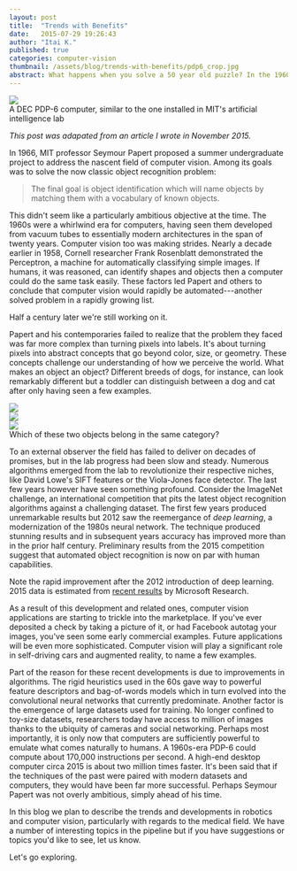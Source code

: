 ```yaml
---
layout: post
title:  "Trends with Benefits"
date:   2015-07-29 19:26:43
author: "Itai K."
published: true
categories: computer-vision
thumbnail: /assets/blog/trends-with-benefits/pdp6_crop.jpg
abstract: What happens when you solve a 50 year old puzzle? In the 1960s scientists posed the question of how to get a machine to see and understand the world. Today the era of computer vision is emerging from the lab and into common use.
---
```


<style>
</style>


<!--
<script type="text/javascript" src="http://d3js.org/d3.v3.min.js"></script>
-->
<script type="text/javascript" src="/highcharts/highcharts.js"></script>
<script type="text/javascript">
/*
$(function() {
	//Width and height
	var w = 500;
	var h = 200;
	var padding = 30;

	var dataset = [[28, 2010], [26, 2011], [15, 2012], [11, 2013], [5, 2014], [3, 2015]];

	//Create scale functions
	var xScale = d3.scale.linear()				
					.domain([2009, 2016])
					.range([1.5*padding, w-padding])

	var yScale = d3.scale.linear()
					.domain([0,30])
					.range([h-padding, padding]);
	
	//Create SVG element
	var svg = d3.select("#chart")
				.append("svg")
				.attr("width", w)
				.attr("height", h);				
				//.attr('viewBox','0 0 '+Math.min(width,height)+' '+Math.min(width,height))
    			//.attr('preserveAspectRatio','xMinYMin');

	svg.selectAll("circle")
	   .data(dataset)
	   .enter()
	   .append("circle")
	   .attr("cx", function(d) {	   	
	   		return xScale(d[1]);
	   })
	   .attr("cy", function(d) {	   	
	   		return yScale(d[0]);
	   })
	   .attr("r", 5);
	   
	var xAxis = d3.svg.axis()
                  .scale(xScale)
                  .orient("bottom")
                  .tickValues([2010, 2011, 2012, 2013, 2014, 2015 ])
                  //.ticks(7)
                  .tickFormat(d3.format("04d"));
                  //tickFormat(d3.format(".1%"));
	var yAxis = d3.svg.axis()
                  .scale(yScale)
                  .orient("left")
                  .ticks(5);                  
	
	svg.append("g")	
		.attr("class", "axis")
		.attr("transform", "translate(0," + (h - padding) + ")")
    	.call(xAxis);    
	svg.append("g")
    	.attr("class", "axis")
    	.attr("transform", "translate(" + 1.5*padding + ",0)")
    	.call(yAxis);  

	svg.append("text")
        .attr("transform", "rotate(-90)")
        .attr('y', 0)
        //.attr("y", 0 – padding)
        .attr("x", -h/2)
        .attr("dy", "1em")
        .style("text-anchor", "middle")
        .text("Percent error");  

	svg.append("text")        
        .attr('y', yScale(5)-20)        
        .attr("x", 1.5*padding)
        .attr("dy", "1em")
        .style("fill", "red")
        .style("text-anchor", "left")
        .text("Human-level performance");

    svg.append("line")
    	.attr('x1', 1.5*padding)
    	.attr('y1', yScale(5))
    	.attr('x2', w-padding)
    	.attr('y2', yScale(5))
    	.style("stroke", "rgb(255,0,0)")
    	.style("stroke-dasharray", "5,5");
        //<line x1="0" y1="0" x2="200" y2="200" style="stroke:rgb(255,0,0);stroke-width:2" />	                

});
*/

$(function () {
     $('#chart2').highcharts({
     	credits: {
            enabled: false
        },
        title: {
            text: 'Object Classification Error Rate',            
            x: 0 //x: -20 //center
        },
        subtitle: {
            text: 'Source: www.image-net.org',
            x: 0 //x: -20
        },
        xAxis: {
            //categories: ['Jan', 'Feb', 'Mar', 'Apr', 'May', 'Jun',
   			//			'Jul', 'Aug', 'Sep', 'Oct', 'Nov', 'Dec']
   			categories: ['2010', '2011', '2012', '2013', '2014', '2015']
        },
        yAxis: {
            title: {
                text: 'Percent error',
                style: {                 
                    fontSize:'14px'
                }
            },
            plotLines: [{
                value: 5.1,
                width: 1,
                //color: '#FF0000',
                color: '#ec2a2a',
                dashStyle: 'longdash'
            }]
        },
        legend: {
        	enabled: false
        },        
        series: [{            
        	name: 'Error (%)',
            data: [28, 25.7, 15.3, 11.1, 7.4, 4.94]            
        }]        
    },
	function(chart) {
		var y = chart.yAxis[0].toPixels(5.1)
		var x = chart.xAxis[0].toPixels(0)
		chart.renderer.label('Human-level performance', x, y)
		.css({
                //color: '#FF0000'
                color: '#ec2a2a'                
            })
        .add();
	});

    var label1;
     $('#chart3').highcharts({        
     	credits: {
            enabled: true,
            text: "Data: https://www.frc.ri.cmu.edu/~hpm/book97/ch3/processor.list.txt",
            href: "https://www.frc.ri.cmu.edu/~hpm/book97/ch3/processor.list.txt"
        },
        title: {
            text: 'Performance per dollar',            
            x: 0 //x: -20 //center
        },
        /*
        subtitle: {
            text: 'Source: www.image-net.org',
            x: 0 //x: -20
        },
        */
        xAxis: {
            
            type: 'linear'
        },
        yAxis: {
            title: {
                margin: 15,
                text: 'MIPS / $1000 <br/> (2015 $)',
                style: {                 
                    fontSize:'14px'
                }
            },
            labels: {
                formatter: function() {
                    return this.value.toExponential(0); // 2 digits of precision
                    //return Math.log10(this.value)
                }
            },
            type: 'logarithmic'
        },
        legend: {
        	enabled: false
        },    

        series: [{      
            type: 'scatter',      
        	name: 'MIPS / $',
            data: [
                    [1908,0.0000000000000156537603455185],
                    [1919,0.000000000000120640644501103],
                    [1946,0.000000000626582249731003],
                    [1951,0.000000000932400537067952],
                    [1954,0.000000000560283986461962],
                    [1955,0.00000000454884681243999],
                    [1960,0.000000162660861200339],
                    [1964,0.000000124757593800869],
                    [1964,0.000000388003498826844],
                    [1966,0.000000119354748429191],
                    [1967,0.000000100026171058899],
                    [1968,0.000000326528982120418],
                    [1969,0.000000659812876771724],
                    [1977,0.00000162613076188466],
                    [1982,0.0000256377847779744],
                    [1984,0.0000831973261935035],
                    [1988,0.000790127730527271],
                    [1994,0.00779446450068142],
                    [1994,0.00870829826972682],
                    [1999,0.204398756064197],
                    [2002,0.940620784310577],
                    [2006,9.19700078812352],
                    [2005,2.75314748511788],
                    [2005,3.47243826951805],
                    [2005,5.10235827357754],
                    [2006,6.76250057950259],
                    [2006,9.19700078812352],
                    [2006,8.6221882388658],
                    [2007,9.8676154289242],
                    [2007,7.89409234313936],
                    [2007,8.50133021568854],
                    [2008,13.9387116230289],
                    [2008,6.1134700101004],
                    [2008,8.13091511343354],
                    [2009,15.3538780392003],
                    [2009,17.4475886809095],
                    [2009,14.5163937825167],
                    [2010,15.0956537267229],
                    [2010,14.910808987212],
                    [2010,23.0316545430572],
                    [2011,29.616234930523],
                    [2011,37.7606995364168],
                    [2012,46.7088302933853],
                    [2013,28.5920759103905],
                    [2015,277.142857142857],
                    [2013,49.9061688617726],
                    [2013,65.7460646620794],
                    [2014,67.0474649406688],
                    [2014,94.1763754045308],
                    [2014,71.4064278540342],
                    [1986,0.0000261736836267494],
                    [1938,0.000000000000250887573964497],
                    [1939,0.00000000000247953216374269],
                    [1929,0.000000000000351428571428571]
                  ]            
              
        }]        
    },
	function(chart) {
        chart.series[0].points[8].update({
                        marker: {
                            fillColor: "#FF0000"
                        },
                        dataLabels: {
                            enabled: true,
                            align: 'left',
                            style: {
                                fontWeight: 'bold'
                            },
                            format: 'PDP-6',
                            x: -25,
                            y: -15,
                            verticalAlign: 'middle',
                            overflow: true,
                            crop: false
                        }
                    });
        /*
	   // post-render stuff goes here       
       var point = chart.series[0].points[8];
        label1 = chart.renderer.label('PDP-6', point.plotX + chart.plotLeft-30, point.plotY + chart.plotTop-35, 'callout', point.plotX + chart.plotLeft, point.plotY + chart.plotTop, false, true)
            .css({
                color: '#FFFFFF'
            })
            .attr({
                fill: 'rgba(0, 0, 0, 0.75)',
                padding: 8,
                r: 5,
                zIndex: 6
            })
            .add();            
            */
	});

});




</script>

<div class="image-container">
	<div class="subfigure-container">
		<div class="subfigure">
			<img src="/assets/blog/trends-with-benefits/pdp6_crop.jpg">
		</div>	
	</div>
	<div class="caption">A DEC PDP-6 computer, similar to the one installed in MIT's artificial intelligence lab</div>
</div>

*This post was adapated from an article I wrote in November 2015.*

In 1966, MIT professor Seymour Papert proposed a summer undergraduate project to address the nascent field of computer vision. Among its goals was to solve the now classic object recognition problem: 

> The final goal is object identification which will name objects by matching them with a vocabulary of known objects.

This didn't seem like a particularly ambitious objective at the time. The 1960s were a whirlwind era for computers, having seen them developed from vacuum tubes to essentially modern architectures in the span of twenty years. Computer vision too was making strides. Nearly a decade earlier in 1958, Cornell researcher Frank Rosenblatt demonstrated the Perceptron, a machine for automatically classifying simple images. If humans, it was reasoned, can identify shapes and objects then a computer could do the same task easily. These factors led Papert and others to conclude that computer vision would rapidly be automated---another solved problem in a rapidly growing list.

Half a century later we're still working on it.

Papert and his contemporaries failed to realize that the problem they faced was far more complex than turning pixels into labels. It's about turning pixels into abstract concepts that go beyond color, size, or geometry. These concepts challenge our understanding of how we perceive the world. What makes an object an object? Different breeds of dogs, for instance, can look remarkably different but a toddler can distinguish between a dog and cat after only having seen a few examples. 

<div class="image-container">
	<div class="subfigure-container">
		<div class="subfigure">
			<img src="/assets/blog/trends-with-benefits/cat_crop.jpg">			
			<!--<div class="caption"></div>-->
		</div>
		<div class="subfigure">
			<img src="/assets/blog/trends-with-benefits/dog1_crop.jpg">
			<!--<div class="caption"></div>-->
		</div>
		<div class="subfigure">
			<img src="/assets/blog/trends-with-benefits/dog3_crop.jpg">
			<!--<div class="caption"></div>-->
		</div>
	</div>
	<div class="caption">Which of these two objects belong in the same category?</div>
</div>

To an external observer the field has failed to deliver on decades of promises, but in the lab progress had been slow and steady. Numerous algorithms emerged from the lab to revolutionize their respective niches, like David Lowe's SIFT features or the Viola-Jones face detector. The last few years however have seen something profound. Consider the ImageNet challenge, an international competition that pits the latest object recognition algorithms against a challenging dataset. The first few years produced unremarkable results but 2012 saw the reemergance of *deep learning*, a modernization of the 1980s neural network. The technique produced stunning results and in subsequent years accuracy has improved more than in the prior half century. Preliminary results from the 2015 competition suggest that automated object recognition is now on par with human capabilities. 


<div class="chart-wrapper">
    <div class="chart-container" id="chart2"></div>
    <div class="caption">
    	Note the rapid improvement after the 2012 introduction of deep learning. 2015 data is estimated from <a href="http://arxiv.org/pdf/1502.01852.pdf">recent results</a> by Microsoft Research.
    </div>
</div>

As a result of this development and related ones, computer vision applications are starting to trickle into the marketplace. If you've ever deposited a check by taking a picture of it, or had Facebook autotag your images, you've seen some early commercial examples. Future applications will be even more sophisticated. Computer vision will play a significant role in self-driving cars and augmented reality, to name a few examples.

Part of the reason for these recent developments is due to improvements in algorithms. The rigid heuristics used in the 60s gave way to powerful feature descriptors and bag-of-words models which in turn evolved into the convolutional neural networks that currently predominate. Another factor is the emergence of large datasets used for training. No longer confined to toy-size datasets, researchers today have access to million of images thanks to the ubiquity of cameras and social networking. Perhaps most importantly, it is only now that computers are sufficiently powerful to emulate what comes naturally to humans. A 1960s-era PDP-6 could compute about 170,000 instructions per second. A high-end desktop computer circa 2015 is about two million times faster. It's been said that if the techniques of the past were paired with modern datasets and computers, they would have been far more successful. Perhaps Seymour Papert was not overly ambitious, simply ahead of his time. 

<!-- <div class="chart-wrapper"> -->
<div class="grid-container">
    <div class="grid-x grid-padding-x align-center">
    <div class="cell small-6">
        <div class="chart-container" id="chart3"></div>    
    </div>
    </div>
</div>
<!-- </div> -->

In this blog we plan to describe the trends and developments in robotics and computer vision, particularly with regards to the medical field. We have a number of interesting topics in the pipeline but if you have suggestions or topics you'd like to see, let us know. 

Let's go exploring.

<!--
~~~~~~~~~~~~~~~~~~~~~~~~~~~~~

NOTES:
In the intervening years progress came in fits and starts. 
We're just now beginning to fulfill the vision of Papert and others.

![My helpful screenshot](/assets/blog/trends-with-benefits/1966_computer.jpg)

Computer vision is a scientific discipline concerned with converting images into symbolic information. If you've ever deposited a check by taking a picture of it, or had Facebook autotag your images, you've seen some early commercial examples. 
Welcome to the Parallax Trends blog
Here's a bunch of stuff

If you have any comments or topics you'd like to see, leave us a note in the comment section below.
-->
<!--
Who am I
Why am I blogging
What will I be blogging about
How can I leave feedback

You’ll find this post in your `_posts` directory. Go ahead and edit it and re-build the site to see your changes. You can rebuild the site in many different ways, but the most common way is to run `jekyll serve`, which launches a web server and auto-regenerates your site when a file is updated.

To add new posts, simply add a file in the `_posts` directory that follows the convention `YYYY-MM-DD-name-of-post.ext` and includes the necessary front matter. Take a look at the source for this post to get an idea about how it works.

Jekyll also offers powerful support for code snippets:

{% highlight ruby %}
def print_hi(name)
  puts "Hi, #{name}"
end
print_hi('Tom')
#=> prints 'Hi, Tom' to STDOUT.
{% endhighlight %}

Check out the [Jekyll docs][jekyll] for more info on how to get the most out of Jekyll. File all bugs/feature requests at [Jekyll’s GitHub repo][jekyll-gh]. If you have questions, you can ask them on [Jekyll’s dedicated Help repository][jekyll-help].

[jekyll]:      http://jekyllrb.com
[jekyll-gh]:   https://github.com/jekyll/jekyll
[jekyll-help]: https://github.com/jekyll/jekyll-help
-->